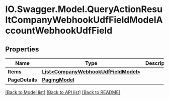 # IO.Swagger.Model.QueryActionResultCompanyWebhookUdfFieldModelAccountWebhookUdfField
## Properties

Name | Type | Description | Notes
------------ | ------------- | ------------- | -------------
**Items** | [**List&lt;CompanyWebhookUdfFieldModel&gt;**](CompanyWebhookUdfFieldModel.md) |  | [optional] 
**PageDetails** | [**PagingModel**](PagingModel.md) |  | [optional] 

[[Back to Model list]](../README.md#documentation-for-models) [[Back to API list]](../README.md#documentation-for-api-endpoints) [[Back to README]](../README.md)

